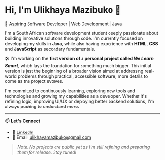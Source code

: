 # Hi, I'm Ulikhaya Mazibuko 👋

🎯 Aspiring Software Developer | Web Development | Java

I'm a South African software development student deeply passionate about building innovative solutions through code. I'm currently focused on developing my skills in **Java**, while also having experience with **HTML**, **CSS** and **JavaScript** as secondary fundamentals.

🛠️ I'm working on the **first version of a personal project called _We Learn Smart_**, which lays the foundation for something much bigger. This initial version is just the beginning of a broader vision aimed at addressing real-world problems through practical, accessible software, more details to come as the project evolves.

I'm committed to continuously learning, exploring new tools and technologies and growing my capabilities as a developer. Whether it's refining logic, improving UI/UX or deploying better backend solutions, I'm always pushing to understand more.

---

📫 **Let's Connect**  
- 💼 [LinkedIn](https://www.linkedin.com/in/ulikhaya-mazibuko-43623b261)  
- 📧 Email: ulikhayamazibuko@gmail.com

> _Note: No projects are public yet as I'm still refining and preparing them for release. Stay tuned!_
